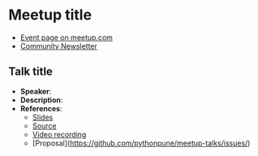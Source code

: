 # Meetup title
  * [Event page on meetup.com]()
  * [Community Newsletter](./community_news.md)

## Talk title
  * **Speaker**: <!-- name of the speaker -->
  * **Description**: <!-- Short description about the
    talk/workshop. What was covered? -->
  * **References**:
    * [Slides]() <!-- link to slides -->
	* [Source]() <!-- link to any code/snippets from talk -->
	* [Video recording]() <!-- link to any video recording if available -->
	* [Proposal](https://github.com/pythonpune/meetup-talks/issues/<issue number>)
